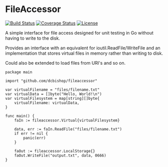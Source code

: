 FileAccessor
============

[![Build Status](https://drone.io/github.com/dcbishop/fileaccessor/status.png)](https://drone.io/github.com/dcbishop/fileaccessor/latest)
[![Coverage Status](https://img.shields.io/coveralls/dcbishop/fileaccessor.svg)](https://coveralls.io/r/dcbishop/fileaccessor?branch=master)
[![License](http://img.shields.io/badge/license-CC0-red.svg)](https://creativecommons.org/publicdomain/zero/1.0/legalcode)

A simple interface for file access designed for unit testing in Go without
having to write to the disk.

Provides an interface with an equivalent for ioutil.ReadFile/WriteFile and an
implementation that stores virtual files in memory rather than writing to disk.

Could also be extended to load files from URI's and so on.

    package main
    
    import "github.com/dcbishop/fileaccessor"
    
    var virtualFilename = "files/filename.txt"
    var virtualData = []byte("Hello, World!\n")
    var virtualFilesystem = map[string][]byte{
    	virtualFilename: virtualData,
    }
    
    func main() {
    	faIn := fileaccessor.Virtual{virtualFilesystem}
    
    	data, err := faIn.ReadFile("files/filename.txt")
    	if err != nil {
    		panic(err)
    	}
    
    	faOut := fileaccessor.LocalStorage{}
    	faOut.WriteFile("output.txt", data, 0666)
    }
